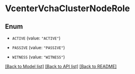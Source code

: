 # VcenterVchaClusterNodeRole

## Enum


* `ACTIVE` (value: `"ACTIVE"`)

* `PASSIVE` (value: `"PASSIVE"`)

* `WITNESS` (value: `"WITNESS"`)


[[Back to Model list]](../README.md#documentation-for-models) [[Back to API list]](../README.md#documentation-for-api-endpoints) [[Back to README]](../README.md)


